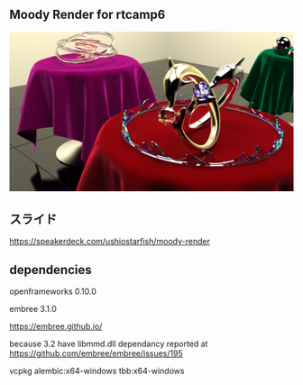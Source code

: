 ## Moody Render for rtcamp6
![17_usho](17_usho.png)

## スライド
https://speakerdeck.com/ushiostarfish/moody-render

## dependencies
openframeworks 0.10.0

embree 3.1.0

https://embree.github.io/

because 3.2 have libmmd.dll dependancy reported at https://github.com/embree/embree/issues/195

vcpkg
alembic:x64-windows
tbb:x64-windows

